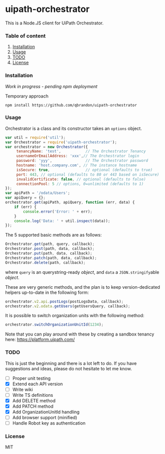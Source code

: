 # uipath-orchestrator

This is a Node.JS client for UiPath Orchestrator.

### Table of content

1. [Installation](#installation)
2. [Usage](#usage)
3. [TODO](#todo)
4. [License](#license)

### Installation

*Work in progress - pending npm deployment*

Temporary approach

`npm install https://github.com/qbrandon/uipath-orchestrator`

### Usage

Orchestrator is a class and its constructor takes an `options` object.
```javascript
var util = require('util');
var Orchestrator = require('uipath-orchestrator');
var orchestrator = new Orchestrator({
     tenancyName: 'test',           // The Orchestrator Tenancy
     usernameOrEmailAddress: 'xxx',// The Orchestrator login
     password: 'yyy',               // The Orchestrator password
     hostname: 'host.company.com', // The instance hostname
     isSecure: true,                // optional (defaults to true)
     port: 443, // optional (defaults to 80 or 443 based on isSecure)
     invalidCertificate: false, // optional (defaults to false)
     connectionPool: 5 // options, 0=unlimited (defaults to 1)
});
var apiPath = '/odata/Users';
var apiQuery = {};
orchestrator.get(apiPath, apiQuery, function (err, data) {
    if (err) {
        console.error('Error: ' + err);
    }
    console.log('Data: ' + util.inspect(data));
});
```
The 5 supported basic methods are as follows:
```javascript
Orchestrator.get(path, query, callback);
Orchestrator.post(path, data, callback);
Orchestrator.put(path, data, callback);
Orchestrator.patch(path, data, callback);
Orchestrator.delete(path, callback);
```
where `query` is an querystring-ready *object*, and `data` a `JSON.stringify`able *object*.

These are very generic methods, and the plan is to keep version-dedicated helpers up-to-date in the following form:
```javascript
orchestrator.v2.api.postLogs(postLogsData, callback);
orchestrator.v2.odata.getUsers(getUsersQuery, callback);
``` 

It is possible to switch organization units with the following method:
```javascript
orchestrator.switchOrganizationUnitId(1234);
```

Note that you can play around with these by creating a sandbox tenancy here:
https://platform.uipath.com/

### TODO

This is just the beginning and there is a lot left to do.
If you have suggestions and ideas, please do not hesitate to let me know.
- [ ] Proper unit testing
- [X] Extend each API version
- [ ] Write wiki
- [ ] Write TS definitions
- [X] Add DELETE method
- [X] Add PATCH method
- [X] Add OrganizationUnitId handling
- [ ] Add browser support (minified)
- [ ] Handle Robot key as authentication

### License

MIT
